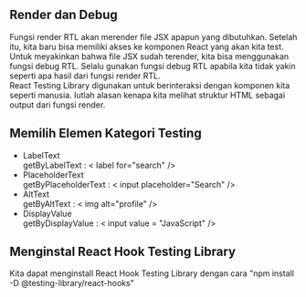 <h2> Render dan Debug </h2>
Fungsi render RTL akan merender file JSX apapun yang dibutuhkan. Setelah itu, kita baru bisa memiliki akses ke komponen React yang akan kita test. Untuk meyakinkan bahwa file JSX sudah terender, kita bisa menggunakan fungsi debug RTL. Selalu gunakan fungsi debug RTL apabila kita tidak yakin seperti apa hasil dari fungsi render RTL.<br>
React Testing Library digunakan untuk berinteraksi dengan komponen kita seperti manusia. Iutlah alasan kenapa kita melihat struktur HTML sebagai output dari fungsi render.
<h2> Memilih Elemen Kategori Testing </h2>
<ul>
<li>LabelText</li>
getByLabelText : < label for="search" />
<li>PlaceholderText</li>
getByPlaceholderText : < input placeholder="Search" />
<li>AltText</li>
getByAltText : < img alt="profile" />
<li>DisplayValue</li>
getByDisplayValue : < input value = "JavaScript" />
</ul>
<h2> Menginstal React Hook Testing Library </h2>
Kita dapat menginstall React Hook Testing Library dengan cara "npm install -D @testing-library/react-hooks"
